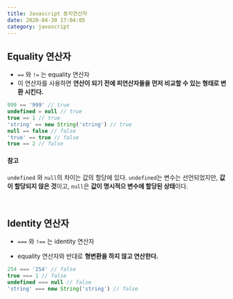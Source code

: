 ```yaml
---
title: Javascript 동치연산자
date: 2020-04-30 17:04:05
category: javascript
---
```


## Equality 연산자

- `==` 와  `!=` 는 equality 연산자
- 이 연산자를 사용하면 **연산이 되기 전에 피연산자들을 먼저 비교할 수 있는 형태로 변환 시킨다.**

```javascript
999 == '999' // true
undefined = null // true
true == 1 // true
'string' == new String('string') // true
null == false // false
'true' == true // false
true == 2 // false
```

#### 참고

`undefined` 와 `null`의 차이는 값의 할당에 있다. `undefined`는 변수는 선언되었지만, **값이 할당되지 않은 것**이고, `null`은 **값이 명시적으 변수에 할당된 상태**이다.

<br/>

## Identity 연산자

- `===` 와 `!==` 는 identity 연산자

- equality 연산자와 반대로 **형변환을 하지 않고 연산한다.**

```javascript
254 === '254' // false
true === 1 // false
undefined === null // false
'string' === new String('string') // false
```



